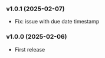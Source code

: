 ### v1.0.1 (2025-02-07)

- Fix: issue with due date timestamp

### v1.0.0 (2025-02-06)

- First release
